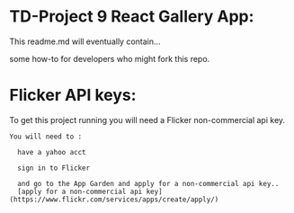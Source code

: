 # TD-Project 9 React Gallery App:

  This readme.md will eventually contain...

  some how-to for developers who might fork this repo.

# Flicker API keys:

  To get this project running you will need a Flicker non-commercial api key.

    You will need to :

      have a yahoo acct

      sign in to Flicker

      and go to the App Garden and apply for a non-commercial api key..
      [apply for a non-commercial api key](https://www.flickr.com/services/apps/create/apply/)
